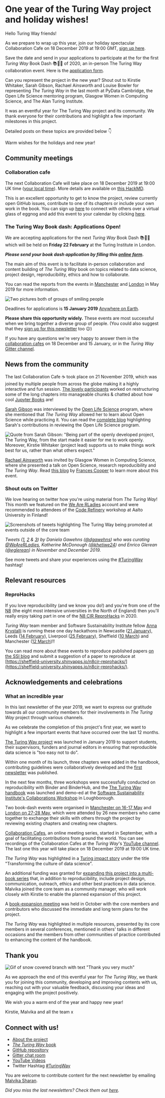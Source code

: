 # One year of the Turing Way project and holiday wishes!

Hello Turing Way friends!

As we prepare to wrap up this year, join our holiday spectacular Collaboration Cafe on 18 December 2019 at 19:00 GMT, [sign up here](https://hackmd.io/sTZZwnYdS3umVWHHHLc6Mw?edit).

Save the date and send in your applications to participate at the for the first _Turing Way_ Book Dash 📚💨💨 of 2020, an in-person The Turing Way collaboration event.
Here is the [application form](https://forms.gle/ayYz87UqNoxzJNpn6).

Can you represent the project in the new year?
Shout out to Kirstie Whitaker, Sarah Gibson, Rachael Ainsworth and Louise Bowler for representing _The Turing Way_ in the last month at PyData Cambridge, the Open Life Science mentoring program, Glasgow Women in Computing Science, and The Alan Turing Institute.

It was an eventful year for The Turing Way project and its community.
We thank everyone for their contributions and highlight a few important milestones in this project.

Detailed posts on these topics are provided below 👇

Warm wishes for the holidays and new year!

## Community meetings

### Collaboration cafe

The next Collaboration Cafe will take place on 18 December 2019 at 19:00 UK time ([your local time](https://arewemeetingyet.com/London/2019-12-18/19:00/TuringWay-CollaborationCafe)).
More details are available on [this HackMD](https://hackmd.io/sTZZwnYdS3umVWHHHLc6Mw?edit).

This is an excellent opportunity to get to know the project, review currently open GitHub issues, contribute to one of its chapters or include your own work in the book.
You can sign up [here](https://hackmd.io/sTZZwnYdS3umVWHHHLc6Mw?edit) to connect with others over a virtual glass of eggnog and add this event to your calendar by clicking [here](https://calendar.google.com/event?action=TEMPLATE&tmeid=MDE4ZDdmZm9nMHFpNWVmbDlsMzhjcm5ybjggdGhldHVyaW5nd2F5QG0&tmsrc=theturingway%40gmail.com).

### The Turing Way Book dash: Applications Open!

We are accepting applications for the next _Turing Way_ Book Dash 📚💨💨 which will be held on **Friday 22 February** at the Turing Institute in London.

***Please send your book dash application by filling this [online form](https://forms.gle/ayYz87UqNoxzJNpn6).***

The main aim of this event is to facilitate in-person collaboration and content building of _The Turing Way_ book on topics related to data science, project design, reproducibility, ethics and how to collaborate.

You can read the reports from the events in [Manchester](https://github.com/alan-turing-institute/the-turing-way/blob/master/workshops/book-dash/book-dash-mcr-report.md) and [London](https://github.com/alan-turing-institute/the-turing-way/blob/master/workshops/book-dash/book-dash-ldn-report.md) in May 2019 for more information.

![Two pictures both of groups of smiling people](images/BookDash-Combo-Dec2019.png)

Deadlines for applications is **15 January 2019** [Anywhere on Earth](https://en.wikipedia.org/wiki/Anywhere_on_Earth).

**Please share this opportunity widely.**
These events are most successful when we bring together a diverse group of people.
(You could also suggest that they [sign up for this newsletter](https://tinyletter.com/TuringWay) too 😉)

If you have any questions we're very happy to answer them in the [collaboration cafes](https://github.com/alan-turing-institute/the-turing-way/blob/master/project_management/online-collaboration-cafe.md) on 18 December and 15 January, or in the _Turing Way_ [Gitter channel](https://gitter.im/alan-turing-institute/the-turing-way).


## News from the community

The last Collaboration Cafe ☕️ took place on 21 November 2019, which was joined by multiple people from across the globe making it a highly interactive and fun session.
[The lovely participants](https://twitter.com/kirstie_j/status/1197261780881477646) worked on restructuring some of the long chapters into manageable chunks & chatted about how cool [Jupyter Books](https://jupyterbook.org/intro.html) are!

[Sarah Gibson](https://twitter.com/drsarahlgibson) was interviewed by the [Open Life Science](https://openlifesci.org/) program, where she mentioned that _The Turing Way_ allowed her to learn about Open Science while practicing it.
You can read the [complete blog](https://openlifesci.org/posts/2019/11/25/expert-review) highlighting Sarah's contributions in reviewing the Open Life Science program.

![Quote from Sarah Gibson: "Being part of the openly developed project, The Turing Way, from the start made it easier for me to work openly. Moreover, Kirstie Whitaker (project lead) supports us to make things work best for us, rather than what others expect."](images/Quote-SarahGibson-OpenLifeSci.jpg)

[Rachael Ainsworth](https://twitter.com/rachaelevelyn) was invited by Glasgow Women in Computing Science, where she presented a talk on Open Science, research reproducibility and _The Turing Way_.
Read [this blog](https://software.ac.uk/blog/2019-11-29-open-science-university-glasgow) by [Frances Cooper](https://software.ac.uk/about/fellows/frances-cooper) to learn more about this event.

### Shout outs on Twitter

We love hearing on twitter how you're using material from _The Turing Way_!
This month we featured on the [We Are RLadies](https://twitter.com/WeAreRLadies) account and were recommended to attendees of the [Code Refinery](https://coderefinery.org/) workshop at Aalto University in Finland!

![Screenshots of tweets highlighting The Turing Way being promoted at events outside of the core team](images/Tweet-combo-Dec2019.png)

*Tweets ([1](https://twitter.com/WeAreRLadies/status/1200347578967232513?s=20), [2](https://twitter.com/khetiwe24/status/1202311272366141440?s=20) & [3](https://twitter.com/eglerean/status/1204631871591763970?s=20)) by Daniela Gawehns ([@dgawehns](https://twitter.com/dgawehns)) who was curating [@WeAreRLadies](https://twitter.com/WeAreRLadies), Katherine McDonough ([@khetiwe24](https://twitter.com/khetiwe24)) and Enrico Glerean ([@eglerean](https://twitter.com/eglerean)) in November and December 2019.*

See more tweets and share your experiences using the [#TuringWay](https://twitter.com/search?q=%23TuringWay) hashtag!

## Relevant resources

### ReproHacks

If you love reproducibility (and we know you do!) and you're from one of the [N8](https://www.n8research.org.uk) (the eight most intensive universities in the North of England) then you'll really enjoy taking part in one of the [N8 CIR ReproHacks](https://n8cir.org.uk/news/reprohacks) in 2020.

_Turing Way_ team member and Software Sustainability Institute fellow [Anna Krystalli](https://www.software.ac.uk/about/fellows/anna-krystalli) is running these one day hackathons in Newcastle ([21 January](https://n8cir.org.uk/events/reprohack-newcastle/)), Leeds ([14 February](https://n8cir.org.uk/events/reprohack-leeds/)), Liverpool ([25 February](https://n8cir.org.uk/events/reprohack-liverpool/)), Sheffield ([10 March](https://n8cir.org.uk/events/reprohack-sheffield/)) and Manchester ([12 March](https://n8cir.org.uk/events/reprohack-manchester/))!!

You can read more about these events to reproduce published papers [on the SSI blog](https://www.software.ac.uk/blog/2019-08-07-reprohacking-carpentryconnect-manchester-2019) and submit a suggestion of a paper to reproduce at [https://sheffield-university.shinyapps.io/n8cir-reprohacks/](https://sheffield-university.shinyapps.io/n8cir-reprohacks/).

## Acknowledgements and celebrations

### What an incredible year

In this last newsletter of the year 2019, we want to express our gratitude towards all our community members for their involvements in _The Turing Way_ project through various channels.

As we celebrate the completion of this project's first year, we want to highlight a few important events that have occurred over the last 12 months.

[The Turing Way project](https://github.com/alan-turing-institute/the-turing-way) was launched in January 2019 to support students, their supervisors, funders and journal editors in ensuring that reproducible data science is "too easy not to do".

Within one month of its launch, three chapters were added in the handbook, contributing guidelines were collaboratively developed and the [first newsletter](https://tinyletter.com/TuringWay/letters/the-turing-way-february-update) was published.

In the next few months, three workshops were successfully conducted on reproducibility with Binder and BinderHub, and the [The Turing Way handbook](https://software.ac.uk/blog/2019-02-21-inspiring-demos-are-waiting-you-collaborations-workshop-2019) was launched and demo-ed at the [Software Sustainability Institute's Collaborations Workshop](https://www.software.ac.uk/cw19) in Loughborough.

Two book-dash events were organised in [Manchester on 16-17 May](https://github.com/alan-turing-institute/the-turing-way/blob/master/workshops/book-dash/book-dash-mcr-report.md) and [London on 27-28 May](https://github.com/alan-turing-institute/the-turing-way/blob/master/workshops/book-dash/book-dash-ldn-report.md), which were attended by 26 new members who came together to exchange their skills with others through the project by reviewing existing chapters and creating new chapters.

[Collaboration Cafes](https://github.com/alan-turing-institute/the-turing-way/blob/master/project_management/online-collaboration-cafe.md), an online meeting series, started in September, with a goal of facilitating contributions from around the world.
You can see recordings of the Collaboration Cafes at the _Turing Way_'s [YouTube channel](https://www.youtube.com/channel/UCPDxZv5BMzAw0mPobCbMNuA).
The last one this year will take place on 18 December 2019 at 19:00 UK time.

_The Turing Way_ was highlighted in a [Turing impact story](https://www.turing.ac.uk/research/impact-stories/transforming-culture-data-science) under the title "Transforming the culture of data science".

An additional funding was granted for [expanding this project into a multi-book series](https://github.com/alan-turing-institute/the-turing-way) that, in addition to reproducibility, include project design, communication, outreach, ethics and other best practices in data science.
Malvika joined the core team as a community manager, who will work closely with Kirstie to enable the planned expansion of this project.

A [book-expansion meeting](https://hackmd.io/zVTeKhG2SIiBLam1YtILNg?view) was held in October with the core members and contributors who discussed the immediate and long term plans for the project.

_The Turing Way_ was highlighted in multiple resources, presented by its core members in several conferences, mentioned in others' talks in different occasions and the members from other communities of practice contributed to enhancing the content of the handbook.

## Thank you

![Gif of snow covered branch with text "Thank you very much"](https://media.giphy.com/media/3ohs7Xdth14rC7Ru36/giphy.gif)

As we approach the end of this eventful year for _The Turing Way_, we thank you for joining this community, developing and improving contents with us, reaching out with your valuable feedback, discussing your ideas and engaging with the project positively.

We wish you a warm end of the year and happy new year!

Kirstie, Malvika and all the team x

## Connect with us!

- [About the project](https://www.turing.ac.uk/research/research-projects/turing-way-handbook-reproducible-data-science)
- [_The Turing Way_ book](https://the-turing-way.netlify.com)
- [GitHub repository](https://github.com/alan-turing-institute/the-turing-way)
- [Gitter chat room](https://gitter.im/alan-turing-institute/the-turing-way)
- [YouTube Videos](https://www.youtube.com/channel/UCPDxZv5BMzAw0mPobCbMNuA)
- Twitter Hashtag [#TuringWay](https://twitter.com/hashtag/TuringWay?f=live)

You are welcome to contribute content for the next newsletter by
emailing [Malvika Sharan](mailto:msharan@turing.ac.uk).

*Did you miss the last newsletters?*
*Check them out [here](https://tinyletter.com/TuringWay/archive).*
